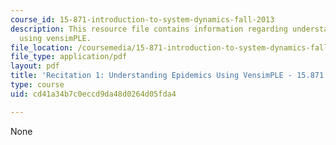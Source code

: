 ```yaml
---
course_id: 15-871-introduction-to-system-dynamics-fall-2013
description: This resource file contains information regarding understanding epidemics
  using vensimPLE.
file_location: /coursemedia/15-871-introduction-to-system-dynamics-fall-2013/cd41a34b7c0eccd9da48d0264d05fda4_MIT15_871F13_rec1.pdf
file_type: application/pdf
layout: pdf
title: 'Recitation 1: Understanding Epidemics Using VensimPLE - 15.871 Fall 2013'
type: course
uid: cd41a34b7c0eccd9da48d0264d05fda4

---
```

None